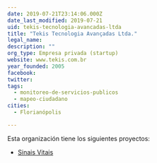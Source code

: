 ```yaml
---
date: 2019-07-21T23:14:06.000Z
date_last_modified: 2019-07-21
uid: tekis-tecnologia-avancadas-ltda
title: "Tekis Tecnologia Avançadas Ltda."
legal_name: 
description: ""
org_type: Empresa privada (startup)
website: www.tekis.com.br
year_founded: 2005
facebook: 
twitter: 
tags:
  - monitoreo-de-servicios-publicos
  - mapeo-ciudadano
cities: 
  - Florianópolis

---
```


Esta organización tiene los siguientes proyectos:

- [Sinais Vitais](/proyectos/sinais-vitais)
